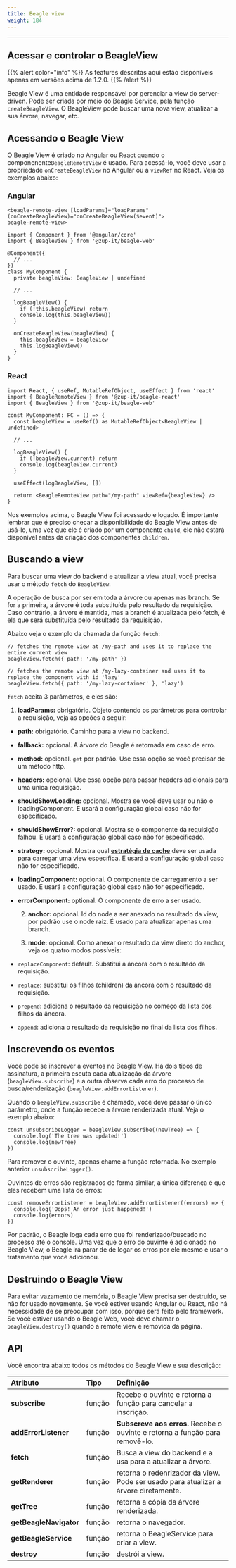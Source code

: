 ```yaml
---
title: Beagle view
weight: 184
---
```


---

## Acessar e controlar o BeagleView

{{% alert color="info" %}}
As features descritas aqui estão disponíveis apenas em versões acima de 1.2.0.
{{% /alert %}}

Beagle View é uma entidade responsável por gerenciar a view do server-driven. Pode ser criada por meio do Beagle Service, pela função `createBeagleView`. O BeagleView pode buscar uma nova view, atualizar a sua árvore, navegar, etc. 

## Acessando o Beagle View

O Beagle View é criado no Angular ou React quando o componenente`BeagleRemoteView` é usado.  Para acessá-lo, você deve usar a propriedade `onCreateBeagleView` no Angular ou a `viewRef` no React. Veja os exemplos abaixo: 

### **Angular**

```text
<beagle-remote-view [loadParams]="loadParams" (onCreateBeagleView)="onCreateBeagleView($event)">
beagle-remote-view>
```

```text
import { Component } from '@angular/core'
import { BeagleView } from '@zup-it/beagle-web'

@Component({
  // ...
})
class MyComponent {
  private beagleView: BeagleView | undefined

  // ...

  logBeagleView() {
    if (!this.beagleView) return
    console.log(this.beagleView))
  }

  onCreateBeagleView(beagleView) {
    this.beagleView = beagleView
    this.logBeagleView()
  }
}
```

### **React**

```text
import React, { useRef, MutableRefObject, useEffect } from 'react'
import { BeagleRemoteView } from '@zup-it/beagle-react'
import { BeagleView } from '@zup-it/beagle-web'

const MyComponent: FC = () => {
  const beagleView = useRef() as MutableRefObject<BeagleView | undefined>

  // ...

  logBeagleView() {
    if (!beagleView.current) return
    console.log(beagleView.current)
  }

  useEffect(logBeagleView, [])

  return <BeagleRemoteView path="/my-path" viewRef={beagleView} />
}
```

Nos exemplos acima, o Beagle View foi acessado e logado. É importante lembrar que é preciso checar a disponibilidade do Beagle View antes de usá-lo, uma vez que ele é criado por um componente `child`, ele não estará disponível antes da criação dos componentes `children`. 

## Buscando a view

Para buscar uma view do backend e atualizar a view atual, você precisa usar o método `fetch` do `BeagleView`.

A operação de busca por ser em toda a árvore ou apenas nas branch. Se for a primeira, a árvore é toda substituída pelo resultado da requisição. Caso contrário, a árvore é mantida, mas a branch é atualizada pelo fetch, é ela que será substituída pelo resultado da requisição. 

Abaixo veja o exemplo da chamada da função `fetch`: 

```text
// fetches the remote view at /my-path and uses it to replace the entire current view
beagleView.fetch({ path: '/my-path' })

// fetches the remote view at /my-lazy-container and uses it to replace the component with id 'lazy'
beagleView.fetch({ path: '/my-lazy-container' }, 'lazy')
```

`fetch` aceita 3 parâmetros, e eles são: 

1. **loadParams:** obrigatório. Objeto contendo os parâmetros para controlar a requisição, veja as opções a seguir:

* **path:** obrigatório. Caminho para a view no backend.
* **fallback:** opcional. A árvore do Beagle é retornada em caso de erro. 
* **method:** opcional. `get` por padrão. Use essa opção se você precisar de um método http. 
* **headers:** opcional. Use essa opção para passar headers adicionais para uma única requisição. 
* **shouldShowLoading:** opcional. Mostra se você deve usar ou não o loadingComponent. E usará a configuração global caso não for especificado. 
* **shouldShowError?:** opcional.  Mostra se o componente da requisição falhou. E usará a configuração global caso não for especificado. 
* **strategy:** opcional.  Mostra qual [**estratégia de cache**](/pt/docs/resources/customization/beagle-para-web/estratégias-de-cache/) deve ser usada para carregar uma view específica. E usará a configuração global caso não for especificado. 
* **loadingComponent:** opcional. O componente de carregamento a ser usado. E usará a configuração global caso não for especificado. 
* **errorComponent:** optional.  O componente de erro a ser usado.

   2. **anchor:** opcional. Id do node a ser anexado no resultado da view, por padrão use o node                  raiz. É usado para atualizar apenas uma branch.

    3. **mode:** opcional. Como anexar o resultado da view direto do anchor, veja os quatro modos possíveis: 

* `replaceComponent`: default. Substitui a âncora com o resultado da requisição. 
* `replace`: substitui os filhos \(children\) da âncora com o resultado da requisição.
* `prepend`: adiciona o resultado da requisição no começo da lista dos filhos da âncora. 
* `append`: adiciona o resultado da requisição no final da lista dos filhos. 

## Inscrevendo os eventos

Você pode se inscrever a eventos no Beagle View. Há dois tipos de assinatura, a primeira escuta  cada atualização da árvore \(`beagleView.subscribe`\)  e a outra observa cada erro do processo de busca/renderização \(`beagleView.addErrorListener`\).

Quando o `beagleView.subscribe` é chamado, você deve passar o único parâmetro, onde a função recebe a árvore renderizada atual. Veja o exemplo abaixo: 

```text
const unsubscribeLogger = beagleView.subscribe((newTree) => {
  console.log('The tree was updated!')
  console.log(newTree)
})
```

Para remover o ouvinte, apenas chame a função retornada. No exemplo anterior `unsubscribeLogger()`.

Ouvintes de erros são registrados de forma similar, a única diferença é que eles recebem uma lista de erros: 

```text
const removeErrorListener = beagleView.addErrorListener((errors) => {
  console.log('Oops! An error just happened!')
  console.log(errors)
})
```

Por padrão, o Beagle loga cada erro que foi renderizado/buscado no processo até o console. Uma vez que o erro do ouvinte é adicionado no Beagle View, o Beagle irá parar de de logar os erros por ele mesmo e usar o tratamento que você adicionou.

## Destruindo o Beagle View

Para evitar vazamento de memória, o Beagle View precisa ser destruído, se não for usado novamente. Se você estiver usando Angular ou React, não há necessidade de se preocupar com isso, porque será feito pelo framework. Se você estiver usando o Beagle Web, você deve chamar o `beagleView.destroy()` quando a remote view é removida da página.

## API

Você encontra abaixo todos os métodos do Beagle View e sua descrição:

<table>
  <thead>
    <tr>
      <th style="text-align:left">Atributo</th>
      <th style="text-align:left">Tipo</th>
      <th style="text-align:left">Defini&#xE7;&#xE3;o</th>
    </tr>
  </thead>
  <tbody>
    <tr>
      <td style="text-align:left"><b>subscribe</b>
      </td>
      <td style="text-align:left">fun&#xE7;&#xE3;o</td>
      <td style="text-align:left">Recebe o ouvinte e retorna a fun&#xE7;&#xE3;o para cancelar a inscri&#xE7;&#xE3;o.</td>
    </tr>
    <tr>
      <td style="text-align:left">
        <p></p>
        <p><b>addErrorListener</b>
        </p>
      </td>
      <td style="text-align:left">fun&#xE7;&#xE3;o</td>
      <td style="text-align:left"><b>Subscreve aos erros. </b>Recebe o ouvinte e retorna a fun&#xE7;&#xE3;o
        para remov&#xEA;-lo.</td>
    </tr>
    <tr>
      <td style="text-align:left"><b>fetch</b>
      </td>
      <td style="text-align:left">fun&#xE7;&#xE3;o</td>
      <td style="text-align:left">Busca a view do backend e a usa para a atualizar a &#xE1;rvore.</td>
    </tr>
    <tr>
      <td style="text-align:left"><b>getRenderer</b>
      </td>
      <td style="text-align:left">fun&#xE7;&#xE3;o</td>
      <td style="text-align:left">retorna o redenrizador da view. Pode ser usado para atualizar a &#xE1;rvore
        diretamente.</td>
    </tr>
    <tr>
      <td style="text-align:left"><b>getTree</b>
      </td>
      <td style="text-align:left">fun&#xE7;&#xE3;o</td>
      <td style="text-align:left">retorna a c&#xF3;pia da &#xE1;rvore renderizada.</td>
    </tr>
    <tr>
      <td style="text-align:left"><b>getBeagleNavigator</b>
      </td>
      <td style="text-align:left">fun&#xE7;&#xE3;o</td>
      <td style="text-align:left">retorna o navegador.</td>
    </tr>
    <tr>
      <td style="text-align:left"><b>getBeagleService</b>
      </td>
      <td style="text-align:left">fun&#xE7;&#xE3;o</td>
      <td style="text-align:left">retorna o BeagleService para criar a view.</td>
    </tr>
    <tr>
      <td style="text-align:left"><b>destroy</b>
      </td>
      <td style="text-align:left">fun&#xE7;&#xE3;o</td>
      <td style="text-align:left">destr&#xF3;i a view.</td>
    </tr>
  </tbody>
</table>
